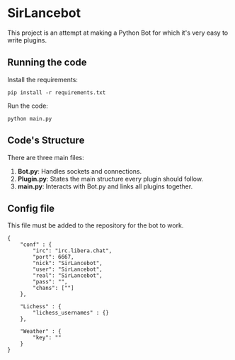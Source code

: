 # SirLancebot

This project is an attempt at making a Python Bot for which it's very easy to write plugins.


## Running the code

Install the requirements:
```
pip install -r requirements.txt
```

Run the code:
```
python main.py
```


## Code's Structure

There are three main files:
1. **Bot.py**: Handles sockets and connections.
2. **Plugin.py**: States the main structure every plugin should follow.
3. **main.py**: Interacts with Bot.py and links all plugins together.


## Config file

This file must be added to the repository for the bot to work.

```
{
    "conf" : {
        "irc": "irc.libera.chat",
        "port": 6667,
        "nick": "SirLancebot",
        "user": "SirLancebot",
        "real": "SirLancebot",
        "pass": "",
        "chans": [""]
    },

    "Lichess" : {
        "lichess_usernames" : {}
    },

    "Weather" : {
        "key": ""
    }
}
```
